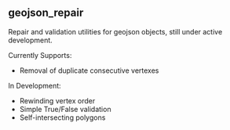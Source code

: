 ## geojson_repair

Repair and validation utilities for geojson objects, still under active development.

Currently Supports:
-  Removal of duplicate consecutive vertexes

In Development:
- Rewinding vertex order
- Simple True/False validation
- Self-intersecting polygons